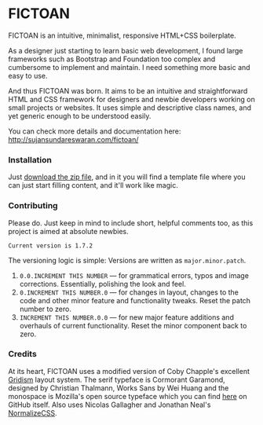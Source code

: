 # FICTOAN
FICTOAN is an intuitive, minimalist, responsive HTML+CSS boilerplate. 

As a designer just starting to learn basic web development, I found large frameworks such as Bootstrap and Foundation too complex and cumbersome to implement and maintain. I need something more basic and easy to use.

And thus FICTOAN was born. It aims to be an intuitive and straightforward HTML and CSS framework for designers and newbie developers working on small projects or websites. It uses simple and descriptive class names, and yet generic enough to be understood easily.

You can check more details and documentation here: http://sujansundareswaran.com/fictoan/

### Installation

Just [download the zip file](http://sujansundareswaran.com/fictoan/fictoan-dist.zip), and in it you will find a template file where you can just start filling content, and it'll work like magic.

### Contributing

Please do. Just keep in mind to include short, helpful comments too, as this project is aimed at absolute
newbies.

`Current version is 1.7.2`

The versioning logic is simple:
Versions are written as `major.minor.patch`. <br>
1. `0.0.INCREMENT THIS NUMBER` — for grammatical errors, typos and image corrections. Essentially, polishing the look and feel. <br>
2. `0.INCREMENT THIS NUMBER.0` — for changes in layout, changes to the code and other minor feature and functionality tweaks. Reset the patch number to zero.<br>
3. `INCREMENT THIS NUMBER.0.0` — for new major feature additions and overhauls of current functionality. Reset the minor component back to zero. <br>


### Credits

At its heart, FICTOAN uses a modified version of Coby Chapple's excellent [Gridism](https://github.com/cobyism/gridism) layout system. The serif typeface is Cormorant Garamond, designed by Christian Thalmann, Works Sans by Wei Huang and the monospace is Mozilla's open source typeface which you can find [here](https://github.com/mozilla/Fira) on GitHub itself. Also uses Nicolas Gallagher and Jonathan Neal's [NormalizeCSS](https://github.com/necolas/normalize.css/).